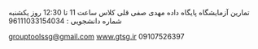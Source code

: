 تمارین آزمایشگاه پایگاه داده
مهدی صفی قلی
کلاس ساعت 11 تا 12:30 روز یکشنبه
شماره دانشجویی : 96111033154034

grouptoolssg@gmail.com
www.gtsg.ir
09107526397
